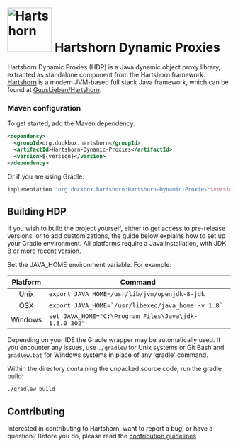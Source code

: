 # <img alt="Hartshorn" src="https://github.com/GuusLieben/Hartshorn/blob/develop/hartshorn-assembly/images/logo.png" height="100" /> Hartshorn Dynamic Proxies
Hartshorn Dynamic Proxies (HDP) is a Java dynamic object proxy library, extracted as standalone component from the Hartshorn framework. [Hartshorn](https://hartshorn.dockbox.org/) is a modern JVM-based full stack Java framework, which can be found at [GuusLieben/Hartshorn](https://github.com/GuusLieben/Hartshorn).

### Maven configuration 
To get started, add the Maven dependency:
```xml
<dependency>
  <groupId>org.dockbox.hartshorn</groupId>
  <artifactId>Hartshorn-Dynamic-Proxies</artifactId>
  <version>${version}</version>
</dependency>
```
Or if you are using Gradle:
```groovy
implementation "org.dockbox.hartshorn:Hartshorn-Dynamic-Proxies:$version"
```
  
## Building HDP
If you wish to build the project yourself, either to get access to pre-release versions, or to add customizations, the guide below explains how to set up your Gradle environment.  All platforms require a Java installation, with JDK 8 or more recent version.

Set the JAVA\_HOME environment variable. For example:

| Platform | Command |
| :---: | --- |
|  Unix    | ``export JAVA_HOME=/usr/lib/jvm/openjdk-8-jdk``            |
|  OSX     | ``export JAVA_HOME=`/usr/libexec/java_home -v 1.8` ``  |
|  Windows | ``set JAVA_HOME="C:\Program Files\Java\jdk-1.8.0_302"`` |
 
Depending on your IDE the Gradle wrapper may be automatically used. If you encounter any issues, use `./gradlew` for Unix systems or Git Bash and `gradlew.bat` for Windows systems in place of any 'gradle' command.  

Within the directory containing the unpacked source code, run the gradle build:
```bash
./gradlew build
```

## Contributing
Interested in contributing to Hartshorn, want to report a bug, or have a question? Before you do, please read the [contribution guidelines](https://hartshorn.dockbox.org/contributing/)
